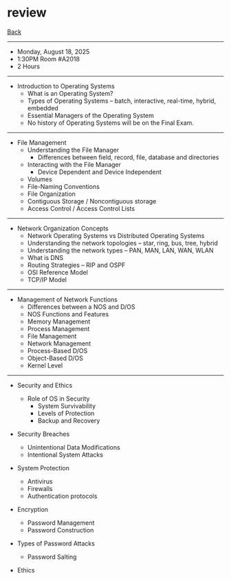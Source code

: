 # review

[Back](./os2.md)

---

- Monday, August 18, 2025
- 1:30PM Room #A2018
- 2 Hours

---

- Introduction to Operating Systems
  - What is an Operating System?
  - Types of Operating Systems – batch, interactive, real-time, hybrid, embedded
  - Essential Managers of the Operating System
  - No history of Operating Systems will be on the Final Exam.

---

- File Management
  - Understanding the File Manager
    - Differences between field, record, file, database and directories
  - Interacting with the File Manager
    - Device Dependent and Device Independent
  - Volumes
  - File-Naming Conventions
  - File Organization
  - Contiguous Storage / Noncontiguous storage
  - Access Control / Access Control Lists

---

- Network Organization Concepts
  - Network Operating Systems vs Distributed Operating Systems
  - Understanding the network topologies – star, ring, bus, tree, hybrid
  - Understanding the network types – PAN, MAN, LAN, WAN, WLAN
  - What is DNS
  - Routing Strategies – RIP and OSPF
  - OSI Reference Model
  - TCP/IP Model

---

- Management of Network Functions
  - Differences between a NOS and D/OS
  - NOS Functions and Features
  - Memory Management
  - Process Management
  - File Management
  - Network Management
  - Process-Based D/OS
  - Object-Based D/OS
  - Kernel Level

---

- Security and Ethics
  - Role of OS in Security
    - System Survivability
    - Levels of Protection
    - Backup and Recovery
- Security Breaches
  - Unintentional Data Modifications
  - Intentional System Attacks
- System Protection

  - Antivirus
  - Firewalls
  - Authentication protocols

- Encryption
  - Password Management
  - Password Construction
- Types of Password Attacks
  - Password Salting
- Ethics
